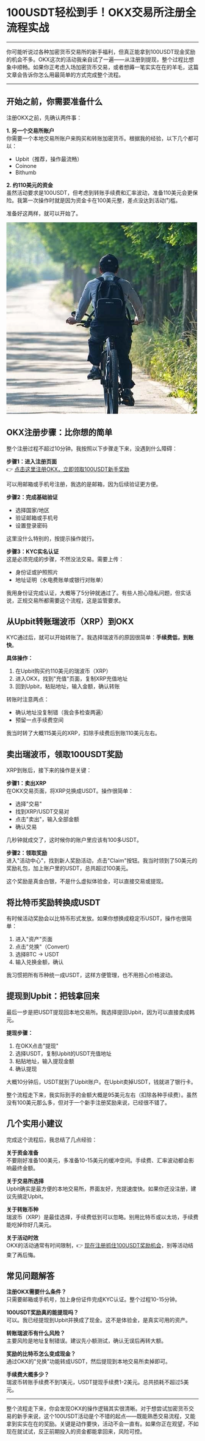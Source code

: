 # 100USDT轻松到手！OKX交易所注册全流程实战

---

你可能听说过各种加密货币交易所的新手福利，但真正能拿到100USDT现金奖励的机会不多。OKX这次的活动我亲自试了一遍——从注册到提现，整个过程比想象中顺畅。如果你正考虑入场加密货币交易，或者想薅一笔实实在在的羊毛，这篇文章会告诉你怎么用最简单的方式完成整个流程。

---

## 开始之前，你需要准备什么

注册OKX之前，先确认两件事：

**1. 另一个交易所账户**  
你需要一个本地交易所账户来购买和转账加密货币。根据我的经验，以下几个都可以：
- Upbit（推荐，操作最流畅）
- Coinone
- Bithumb

**2. 约110美元的资金**  
虽然活动要求是100USDT，但考虑到转账手续费和汇率波动，准备110美元会更保险。我第一次操作时就是因为资金卡在100美元整，差点没达到活动门槛。

准备好这两样，就可以开始了。

![OKX交易所注册准备](image/191806351.webp)

## OKX注册步骤：比你想的简单

整个注册过程不超过10分钟。我按照以下步骤走下来，没遇到什么障碍：

**步骤1：进入注册页面**  
👉 [点击这里注册OKX，立即领取100USDT新手奖励](https://www.okx.com/join/62834398)

可以用邮箱或手机号注册，我选的是邮箱，因为后续验证更方便。

**步骤2：完成基础验证**  
- 选择国家/地区
- 验证邮箱或手机号
- 设置登录密码

这里没什么特别的，按提示操作就行。

**步骤3：KYC实名认证**  
这是必须完成的步骤，不然没法交易。需要上传：
- 身份证或护照照片
- 地址证明（水电费账单或银行对账单）

我用身份证完成认证，大概等了5分钟就通过了。有些人担心隐私问题，但实话说，正规交易所都需要这个流程，这是监管要求。

## 从Upbit转账瑞波币（XRP）到OKX

KYC通过后，就可以开始转账了。我选择瑞波币的原因很简单：**手续费低，到账快**。

**具体操作：**

1. 在Upbit购买约110美元的瑞波币（XRP）
2. 进入OKX，找到"充值"页面，复制XRP充值地址
3. 回到Upbit，粘贴地址，输入金额，确认转账

转账时注意两点：
- 确认地址没复制错（我会多检查两遍）
- 预留一点手续费空间

我当时转了大概115美元的XRP，扣除手续费后到账110美元左右。

## 卖出瑞波币，领取100USDT奖励

XRP到账后，接下来的操作是关键：

**步骤1：卖出XRP**  
在OKX交易页面，将XRP兑换成USDT。操作很简单：
- 选择"交易"
- 找到XRP/USDT交易对
- 点击"卖出"，输入全部金额
- 确认交易

几秒钟就成交了，这时候你的账户里应该有100多USDT。

**步骤2：领取奖励**  
进入"活动中心"，找到新人奖励活动，点击"Claim"按钮。我当时领到了50美元的奖励礼包，加上账户里的USDT，总共超过100美元。

这个奖励是真金白银，不是什么虚拟体验金，可以直接交易或提现。

## 将比特币奖励转换成USDT

有时候活动奖励会以比特币形式发放。如果你想换成稳定币USDT，操作也很简单：

1. 进入"资产"页面
2. 点击"兑换"（Convert）
3. 选择BTC → USDT
4. 输入兑换金额，确认

我习惯把所有币种统一成USDT，这样方便管理，也不用担心价格波动。

## 提现到Upbit：把钱拿回来

最后一步是把USDT提现回本地交易所。我选择提回Upbit，因为可以直接卖成韩元。

**提现步骤：**

1. 在OKX点击"提现"
2. 选择USDT，复制Upbit的USDT充值地址
3. 粘贴地址，输入提现金额
4. 确认提现

大概10分钟后，USDT就到了Upbit账户。在Upbit卖掉USDT，钱就进了银行卡。

整个流程走下来，我实际到手的金额大概是95美元左右（扣除各种手续费）。虽然没有100美元那么多，但对于一个新手注册奖励来说，已经很不错了。

## 几个实用小建议

完成这个流程后，我总结了几点经验：

**关于资金准备**  
不要刚好准备100美元，多准备10-15美元的缓冲空间。手续费、汇率波动都会影响最终金额。

**关于交易所选择**  
Upbit确实是最方便的本地交易所，界面友好，充提速度快。如果你还没注册，建议先搞定Upbit。

**关于转账币种**  
瑞波币（XRP）是最佳选择，手续费低到可以忽略。别用比特币或以太坊，手续费能吃掉你好几美元。

**关于活动时效**  
OKX的活动通常有时间限制，👉 [现在注册抓住100USDT奖励机会](https://www.okx.com/join/62834398)，别等活动结束了再后悔。

## 常见问题解答

**注册OKX需要什么条件？**  
只需要邮箱或手机号，加上身份证件完成KYC认证。整个过程10-15分钟。

**100USDT奖励真的能提现吗？**  
可以。我已经提现到Upbit并换成了现金。这不是体验金，是真实可用的资产。

**转账瑞波币有什么风险？**  
主要风险是地址复制错误。建议先小额测试，确认无误后再转大额。

**奖励的比特币怎么变成现金？**  
通过OKX的"兑换"功能转成USDT，然后提现到本地交易所卖掉即可。

**手续费大概多少？**  
瑞波币转账手续费不到1美元，USDT提现手续费1-2美元。总共损耗不超过5美元。

---

整个流程走下来，你会发现OKX的操作逻辑其实很清晰。对于想尝试加密货币交易的新手来说，这个100USDT活动是个不错的起点——既能熟悉交易流程，又能拿到实实在在的奖励。关键是动作要快，活动不会一直有。如果你正在观望，不如现在就试试，反正前期投入的资金都能拿回来，风险可控。
